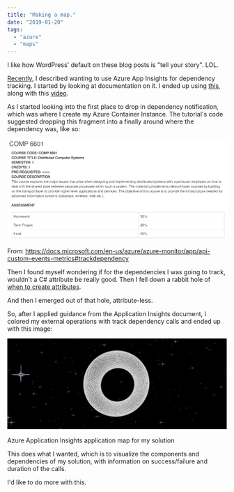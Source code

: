 ```yaml
---
title: "Making a map."
date: "2019-01-20"
tags: 
  - "azure"
  - "maps"
---
```


I like how WordPress' default on these blog posts is "tell your story". LOL.

[Recently](https://irwinium.wordpress.com/2019/01/13/conquering-complexity-with-a-map/), I described wanting to use Azure App Insights for dependency tracking. I started by looking at documentation on it. I ended up using [this](https://docs.microsoft.com/en-us/azure/azure-monitor/app/api-custom-events-metrics#trackdependency), along with this [video](https://www.youtube.com/watch?v=TA3g28RkK-8).

As I started looking into the first place to drop in dependency notification, which was where I create my Azure Container Instance. The tutorial's code suggested dropping this fragment into a finally around where the dependency was, like so:

![](images/image.png)

From: https://docs.microsoft.com/en-us/azure/azure-monitor/app/api-custom-events-metrics#trackdependency

Then I found myself wondering if for the dependencies I was going to track, wouldn't a C# attribute be really good. Then I fell down a rabbit hole of [when to create attributes](https://stackoverflow.com/questions/3673941/what-is-the-purpose-of-attributes-in-c).

And then I emerged out of that hole, attribute-less.

So, after I applied guidance from the Application Insights document, I colored my external operations with track dependency calls and ended up with this image:

![](images/image-1.png)

Azure Application Insights application map for my solution

This does what I wanted, which is to visualize the components and dependencies of my solution, with information on success/failure and duration of the calls.

I'd like to do more with this.
